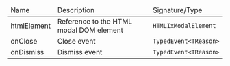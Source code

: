 <!--

* SPDX-FileCopyrightText: 2023 Siemens AG
*
* SPDX-License-Identifier: MIT
*
* This source code is licensed under the MIT license found in the
* LICENSE file in the root directory of this source tree.
  -->

<table>
  <thead>
    <tr>
      <td>Name</td>
      <td>Description</td>
      <td>Signature/Type</td>
    </tr>
  </thead>
  <tr>
    <td>htmlElement</td>
    <td>Reference to the HTML modal DOM element</td>
    <td>
      <code>HTMLIxModalElement</code>
    </td>
  </tr>
  <tr>
    <td>onClose</td>
    <td>Close event</td>
    <td>
      <code>TypedEvent&lt;TReason&gt;</code>
    </td>
  </tr>
  <tr>
    <td>onDismiss</td>
    <td>Dismiss event</td>
    <td>
      <code>TypedEvent&lt;TReason&gt;</code>
    </td>
  </tr>
</table>
